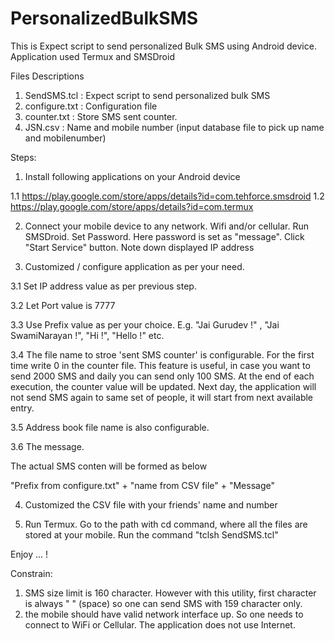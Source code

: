 # PersonalizedBulkSMS
This is Expect script to send personalized Bulk SMS using Android device. Application used Termux and SMSDroid

Files Descriptions

1. SendSMS.tcl : Expect script to send personalized bulk SMS
2. configure.txt : Configuration file
3. counter.txt : Store SMS sent counter. 
4. JSN.csv : Name and mobile number (input database file to pick up name and mobilenumber)

Steps: 

1. Install following applications on your Android device

1.1 https://play.google.com/store/apps/details?id=com.tehforce.smsdroid
1.2 https://play.google.com/store/apps/details?id=com.termux

2. Connect your mobile device to any network. Wifi and/or cellular. Run SMSDroid. Set Password. Here password is set as "message". Click "Start Service" button. Note down displayed IP address

3. Customized / configure application as per your need. 

3.1 Set IP address value as per previous step.

3.2 Let Port value is 7777

3.3 Use Prefix value as per your choice. E.g. "Jai Gurudev !" , "Jai SwamiNarayan !", "Hi !", "Hello !" etc.

3.4 The file name to stroe 'sent SMS counter' is configurable. For the first time write 0 in the counter file. This feature is useful, in case you want to send 2000 SMS and daily you can send only 100 SMS. At the end of each execution, the counter value will be updated. Next day, the application will not send SMS again to same set of people, it will start from next available entry. 

3.5 Address book file name is also configurable.

3.6 The message. 

The actual SMS conten will be formed as below

 "Prefix from configure.txt" +  "name from CSV file" + "Message"

4. Customized the CSV file with your friends' name and number

5. Run Termux. Go to the path with cd command, where all the files are stored at your mobile. Run the command "tclsh SendSMS.tcl"

Enjoy ... !

Constrain: 

1. SMS size limit is 160 character. However with this utility, first character is always " " (space) so one can send SMS with 159 character only.
2. the mobile should have valid network interface up. So one needs to connect to WiFi or Cellular. The application does not use Internet. 
